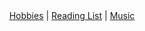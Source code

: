 <!DOCTYPE html>
<html lang="UTF-8">
<title>Home Page</title>
<meta name="viewport" content="width=device-width,initial-scale=1">
<link rel="stylesheet" href="">
<style>

</style>
<script src=""></script>
<body>
	<header>
		<nav>
			<a href= "/Hobbies/">Hobbies</a> |
			<a href= "/ReadingList/">Reading List</a> |
			<a href= "/Music/">Music</a> 
		</nav>
	</header>

</body>
</html>
